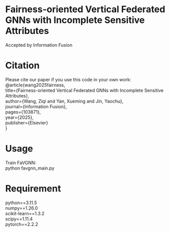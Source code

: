 # Fairness-oriented Vertical Federated GNNs with Incomplete Sensitive Attributes
Accepted by Information Fusion
# Citation
Please cite our paper if you use this code in your own work:  
@article{wang2025fairness,  
  title={Fairness-oriented Vertical Federated GNNs with Incomplete Sensitive Attributes},  
  author={Wang, Ziqi and Yan, Xueming and Jin, Yaochu},  
  journal={Information Fusion},  
  pages={103871},  
  year={2025},  
 publisher={Elsevier}  
}
# Usage
Train FaVGNN:  
python favgnn_main.py
# Requirement
python==3.11.5  
numpy==1.26.0  
scikit-learn==1.3.2  
scipy==1.11.4  
pytorch==2.2.2  
